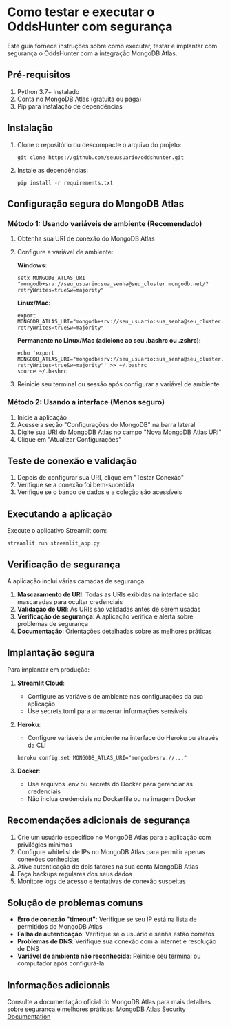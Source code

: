 # Como testar e executar o OddsHunter com segurança

Este guia fornece instruções sobre como executar, testar e implantar com segurança o OddsHunter com a integração MongoDB Atlas.

## Pré-requisitos

1. Python 3.7+ instalado
2. Conta no MongoDB Atlas (gratuita ou paga)
3. Pip para instalação de dependências

## Instalação

1. Clone o repositório ou descompacte o arquivo do projeto:
   ```
   git clone https://github.com/seuusuario/oddshunter.git
   ```

2. Instale as dependências:
   ```
   pip install -r requirements.txt
   ```

## Configuração segura do MongoDB Atlas

### Método 1: Usando variáveis de ambiente (Recomendado)

1. Obtenha sua URI de conexão do MongoDB Atlas
2. Configure a variável de ambiente:

   **Windows:**
   ```
   setx MONGODB_ATLAS_URI "mongodb+srv://seu_usuario:sua_senha@seu_cluster.mongodb.net/?retryWrites=true&w=majority"
   ```

   **Linux/Mac:**
   ```
   export MONGODB_ATLAS_URI="mongodb+srv://seu_usuario:sua_senha@seu_cluster.mongodb.net/?retryWrites=true&w=majority"
   ```

   **Permanente no Linux/Mac (adicione ao seu .bashrc ou .zshrc):**
   ```
   echo 'export MONGODB_ATLAS_URI="mongodb+srv://seu_usuario:sua_senha@seu_cluster.mongodb.net/?retryWrites=true&w=majority"' >> ~/.bashrc
   source ~/.bashrc
   ```

3. Reinicie seu terminal ou sessão após configurar a variável de ambiente

### Método 2: Usando a interface (Menos seguro)

1. Inicie a aplicação
2. Acesse a seção "Configurações do MongoDB" na barra lateral
3. Digite sua URI do MongoDB Atlas no campo "Nova MongoDB Atlas URI"
4. Clique em "Atualizar Configurações"

## Teste de conexão e validação

1. Depois de configurar sua URI, clique em "Testar Conexão"
2. Verifique se a conexão foi bem-sucedida
3. Verifique se o banco de dados e a coleção são acessíveis

## Executando a aplicação

Execute o aplicativo Streamlit com:

```
streamlit run streamlit_app.py
```

## Verificação de segurança

A aplicação inclui várias camadas de segurança:

1. **Mascaramento de URI**: Todas as URIs exibidas na interface são mascaradas para ocultar credenciais
2. **Validação de URI**: As URIs são validadas antes de serem usadas
3. **Verificação de segurança**: A aplicação verifica e alerta sobre problemas de segurança
4. **Documentação**: Orientações detalhadas sobre as melhores práticas

## Implantação segura

Para implantar em produção:

1. **Streamlit Cloud**:
   - Configure as variáveis de ambiente nas configurações da sua aplicação
   - Use secrets.toml para armazenar informações sensíveis

2. **Heroku**:
   - Configure variáveis de ambiente na interface do Heroku ou através da CLI
   ```
   heroku config:set MONGODB_ATLAS_URI="mongodb+srv://..."
   ```

3. **Docker**:
   - Use arquivos .env ou secrets do Docker para gerenciar as credenciais
   - Não inclua credenciais no Dockerfile ou na imagem Docker

## Recomendações adicionais de segurança

1. Crie um usuário específico no MongoDB Atlas para a aplicação com privilégios mínimos
2. Configure whitelist de IPs no MongoDB Atlas para permitir apenas conexões conhecidas
3. Ative autenticação de dois fatores na sua conta MongoDB Atlas
4. Faça backups regulares dos seus dados
5. Monitore logs de acesso e tentativas de conexão suspeitas

## Solução de problemas comuns

- **Erro de conexão "timeout"**: Verifique se seu IP está na lista de permitidos do MongoDB Atlas
- **Falha de autenticação**: Verifique se o usuário e senha estão corretos
- **Problemas de DNS**: Verifique sua conexão com a internet e resolução de DNS
- **Variável de ambiente não reconhecida**: Reinicie seu terminal ou computador após configurá-la

## Informações adicionais

Consulte a documentação oficial do MongoDB Atlas para mais detalhes sobre segurança e melhores práticas:
[MongoDB Atlas Security Documentation](https://docs.atlas.mongodb.com/security/)
